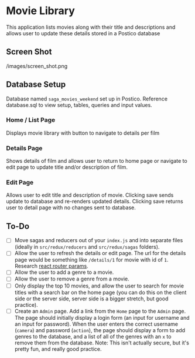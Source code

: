 # Movie Library
This application lists movies along with their title and descriptions and allows user to update these details stored in a Postico database

## Screen Shot
/images/screen_shot.png

## Database Setup
Database named `saga_movies_weekend` set up in Postico. Reference database.sql to view setup, tables, queries and input values.


### Home / List Page

Displays movie library with button to navigate to details per film

### Details Page

Shows details of film and allows user to return to home page or navigate to edit page to update title and/or description of film.

### Edit Page

Allows user to edit title and description of movie. Clicking save sends update to database and re-renders updated details. Clicking save returns user to detail page with no changes sent to database.

## To-Do

- [ ] Move sagas and reducers out of your `index.js` and into separate files (ideally in `src/redux/reducers` and `src/redux/sagas` folders).
- [ ] Allow the user to refresh the details or edit page. The url for the details page would be something like `/details/1` for movie with id of `1`. Research [react router params](https://reacttraining.com/react-router/web/example/url-params).
- [ ] Allow the user to add a genre to a movie.
- [ ] Allow the user to remove a genre from a movie.
- [ ] Only display the top 10 movies, and allow the user to search for movie titles with a search bar on the home page (you can do this on the client side or the server side, server side is a bigger stretch, but good practice).
- [ ] Create an `Admin` page. Add a link from the `Home` page to the `Admin` page. The page should initially display a login form (an input for username and an input for password). When the user enters the correct username (`camera`) and password (`action`), the page should display a form to add genres to the database, and a list of all of the genres with an `x` to remove them from the database. Note: This isn't actually secure, but it's pretty fun, and really good practice.
